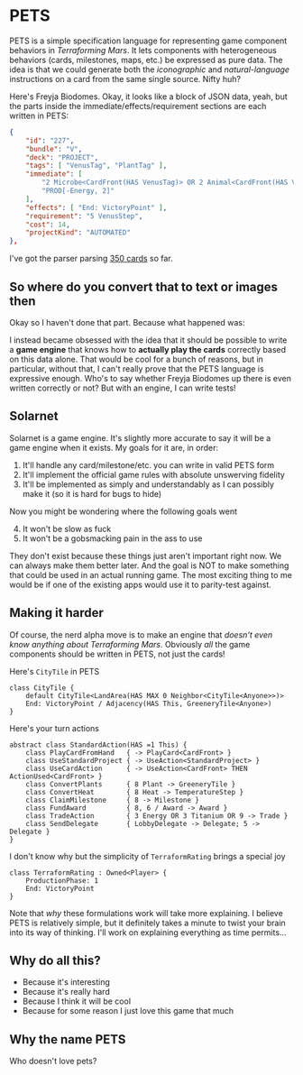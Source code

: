 # PETS

PETS is a simple specification language for representing game component behaviors in _Terraforming Mars_. It lets components with heterogeneous behaviors (cards, milestones, maps, etc.) be expressed as pure data. The idea is that we could generate both the *iconographic* and *natural-language* instructions on a card from the same single source. Nifty huh?

Here's Freyja Biodomes. Okay, it looks like a block of JSON data, yeah, but the parts inside the immediate/effects/requirement sections are each written in PETS:

```json
{
    "id": "227",
    "bundle": "V",
    "deck": "PROJECT",
    "tags": [ "VenusTag", "PlantTag" ],
    "immediate": [
        "2 Microbe<CardFront(HAS VenusTag)> OR 2 Animal<CardFront(HAS VenusTag)>",
        "PROD[-Energy, 2]"
    ],
    "effects": [ "End: VictoryPoint" ],
    "requirement": "5 VenusStep",
    "cost": 14,
    "projectKind": "AUTOMATED"
},
```

I've got the parser parsing [350 cards](https://github.com/MartianZoo/pets/blob/main/pets/src/main/kotlin/dev/martianzoo/tfm/canon/cards.json5) so far.

## So where do you convert that to text or images then

Okay so I haven't done that part. Because what happened was:

I instead became obsessed with the idea that it should be possible to write a **game engine** that knows how to **actually play the cards** correctly based on this data alone. That would be cool for a bunch of reasons, but in particular, without that, I can't really prove that the PETS language is expressive enough. Who's to say whether Freyja Biodomes up there is even written correctly or not? But with an engine, I can write tests!

## Solarnet

Solarnet is a game engine. It's slightly more accurate to say it will be a game engine when it exists. My goals for it are, in order:

1. It'll handle any card/milestone/etc. you can write in valid PETS form
2. It'll implement the official game rules with absolute unswerving fidelity
3. It'll be implemented as simply and understandably as I can possibly make it (so it is hard for bugs to hide)

Now you might be wondering where the following goals went

4. It won't be slow as fuck
5. It won't be a gobsmacking pain in the ass to use

They don't exist because these things just aren't important right now. We can always make them better later. And the goal is NOT to make something that could be used in an actual running game. The most exciting thing to me would be if one of the existing apps would use it to parity-test against.

## Making it harder

Of course, the nerd alpha move is to make an engine that *doesn't even know anything about Terraforming Mars*. Obviously *all* the game components should be written in PETS, not just the cards!

Here's `CityTile` in PETS

```
class CityTile {
    default CityTile<LandArea(HAS MAX 0 Neighbor<CityTile<Anyone>>)>
    End: VictoryPoint / Adjacency(HAS This, GreeneryTile<Anyone>)
}
```

Here's your turn actions

```
abstract class StandardAction(HAS =1 This) {
    class PlayCardFromHand   { -> PlayCard<CardFront> }
    class UseStandardProject { -> UseAction<StandardProject> }
    class UseCardAction      { -> UseAction<CardFront> THEN ActionUsed<CardFront> }
    class ConvertPlants      { 8 Plant -> GreeneryTile }
    class ConvertHeat        { 8 Heat -> TemperatureStep }
    class ClaimMilestone     { 8 -> Milestone }
    class FundAward          { 8, 6 / Award -> Award }
    class TradeAction        { 3 Energy OR 3 Titanium OR 9 -> Trade }
    class SendDelegate       { LobbyDelegate -> Delegate; 5 -> Delegate }
}
```

I don't know why but the simplicity of `TerraformRating` brings a special joy

```
class TerraformRating : Owned<Player> {
    ProductionPhase: 1
    End: VictoryPoint
}
```

Note that *why* these formulations work will take more explaining. I believe PETS is relatively simple, but it definitely takes a minute to twist your brain into its way of thinking. I'll work on explaining everything as time permits...

## Why do all this?

* Because it's interesting
* Because it's really hard
* Because I think it will be cool
* Because for some reason I just love this game that much

## Why the name PETS

Who doesn't love pets?
